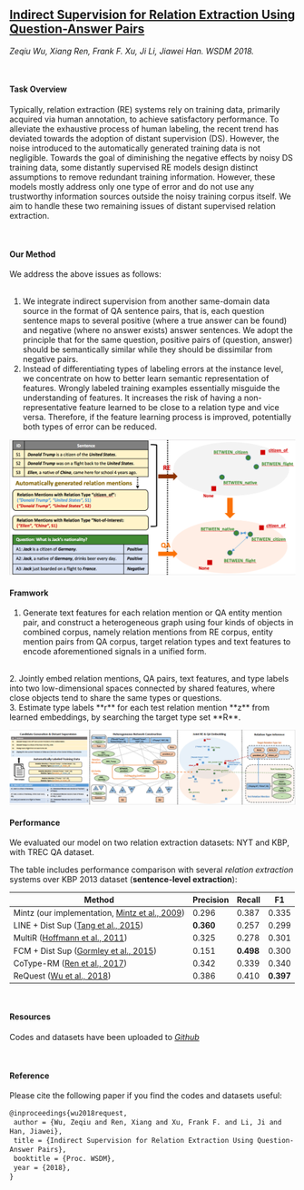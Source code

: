 ## [Indirect Supervision for Relation Extraction Using Question-Answer Pairs](https://arxiv.org/abs/1710.11169) <br />
*Zeqiu Wu, Xiang Ren, Frank F. Xu, Ji Li, Jiawei Han. WSDM 2018.*

<br />

#### **Task Overview**

Typically, relation extraction (RE) systems rely on training data, primarily acquired
via human annotation, to achieve satisfactory performance. To alleviate the exhaustive process of human labeling, the recent trend has deviated
towards the adoption of distant supervision (DS). However, the noise introduced to the automatically generated training data is not negligible. Towards the goal of diminishing the negative effects by noisy DS training data, some distantly supervised RE models design distinct assumptions to remove redundant
training information. However, these models mostly address only one type of error and do not use any trustworthy information sources outside the noisy training corpus itself. We aim to handle these two remaining issues of distant supervised relation extraction.

<br />

#### **Our Method**

We address the above issues as follows: <br /><br />
1. We integrate indirect supervision from another same-domain data source in the format of QA sentence pairs, that is, each question sentence maps to several positive (where a true answer can be found) and negative (where no answer exists) answer sentences. We adopt the principle that for the same question, positive pairs of (question, answer) should be semantically similar while they should be dissimilar from negative pairs. <br />
2. Instead of differentiating types of labeling errors at the instance level, we concentrate on how to better learn semantic representation of features. Wrongly labeled
training examples essentially misguide the understanding of features.
It increases the risk of having a non-representative feature learned to be close to a relation type and vice versa. Therefore, if the feature learning process is improved, potentially both types of error can be reduced. <br />

![alt text](qa.png)
<br />

#### **Framwork**

1. Generate text features for each relation mention or QA entity
mention pair, and construct a heterogeneous graph using four
kinds of objects in combined corpus, namely relation mentions
from RE corpus, entity mention pairs from QA corpus, target relation
types and text features to encode aforementioned signals
in a unified form.
<br />
2. Jointly embed relation mentions, QA pairs, text features, and
type labels into two low-dimensional spaces connected by shared
features, where close objects tend to share the same types or
questions.
<br />
3. Estimate type labels **r** for each test relation mention **z** from
learned embeddings, by searching the target type set **R**. <br />

![alt text](framework.png)
<br />

#### **Performance**

We evaluated our model on two relation extraction datasets: NYT and KBP, with TREC QA dataset.

The table includes performance comparison with several *relation extraction* systems over KBP 2013 dataset (**sentence-level extraction**):

Method | Precision | Recall | F1
-------|-----------|--------|----
Mintz (our implementation, [Mintz et al., 2009](http://web.stanford.edu/~jurafsky/mintz.pdf)) | 0.296 | 0.387 | 0.335
LINE + Dist Sup ([Tang et al., 2015](https://arxiv.org/pdf/1503.03578.pdf)) | **0.360** | 0.257 | 0.299
MultiR ([Hoffmann et al., 2011](http://raphaelhoffmann.com/publications/acl2011.pdf)) | 0.325 | 0.278 | 0.301
FCM + Dist Sup ([Gormley et al., 2015](http://www.aclweb.org/anthology/D15-1205)) | 0.151 | **0.498** | 0.300
CoType-RM ([Ren et al., 2017](https://arxiv.org/pdf/1610.08763v1.pdf)) | 0.342 | 0.339 | 0.340
ReQuest ([Wu et al., 2018](https://arxiv.org/abs/1710.11169)) | 0.386 | 0.410 | **0.397**

<br />

#### **Resources**

Codes and datasets have been uploaded to *[Github](https://github.com/ellenmellon/ReQuest)*

<br />

#### **Reference**

Please cite the following paper if you find the codes and datasets useful:
```
@inproceedings{wu2018request,
 author = {Wu, Zeqiu and Ren, Xiang and Xu, Frank F. and Li, Ji and Han, Jiawei},
 title = {Indirect Supervision for Relation Extraction Using Question-Answer Pairs},
 booktitle = {Proc. WSDM},
 year = {2018},
}

```

